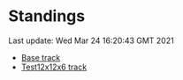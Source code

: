 # Standings

Last update: Wed Mar 24 16:20:43 GMT 2021

* [Base track](comps/Base/2021-03-24/standings.md)
* [Test12x12x6 track](comps/Test12x12x6/2021-03-24/standings.md)
